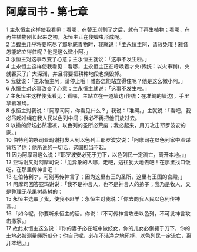 # 阿摩司书 - 第七章
  
 1 主永恒主这样使我看见：看哪，在替王刈割了之后，就有了再生植物；看哪，在再生植物刚长起来之初，永恒主正在使蝗虫形成呢。  
 2 当蝗虫几乎将要吃尽了那地底青物时，我就说：「主永恒主阿，请赦免哦！雅各怎能站立得住呢？他是这么微小阿。」  
 3 永恒主对这事改变了心意；主永恒主就说：「这事不发生啦。」  
 4 主永恒主这样使我看见：看哪，主永恒主正在呼唤着才火(传统：以火审判)，火就吞灭了广大深渊，并且将要把耕种地段也烧毁掉。  
 5 我就说：「主永恒主阿，请停止哦！雅各怎能站立得住呢？他是这么微小阿。」  
 6 永恒主对这事改变了心意；主永恒主就说：「这事不发生啦。」  
 7 主永恒主这样使我看见：看哪，主站立在一道墙边(传统：在准绳的墙边)，手里拿着准绳。  
 8 永恒主对我说：「阿摩司阿，你看见什么？」我说：「准绳。」主就说：「看吧，我必吊起准绳在我人民以色列中间；我必不再把他们放过去。  
 9 以撒的邱坛必然凄凉，以色列的圣所必荒废；我必起来，用刀攻击耶罗波安的家。」  
 10 伯特利的祭司亚玛谢打发人到以色列王耶罗波安说：「阿摩司在以色列家中图谋背叛了你；他所说的一切话，这国担当不起。  
 11 因为阿摩司这么说：『耶罗波安必死于刀下，以色列民一定流亡，离开本地。』」  
 12 亚玛谢又对阿摩司说：「见异象的人哪，走吧，逃往犹大地去吧！在那里找口饭吃，在那里传神言吧！  
 13 在伯特利才，可别再传神言了；因为这里有王的圣所，这里有王国的宫殿。」  
 14 阿摩司回答亚玛谢说：「我不是神言人，也不是神言人的弟子；我乃是牧人，又是整理无花果树桑树的；  
 15 永恒主选取了我，使我不赶羊；永恒主对我说：「你去向我人民以色列传神言。』  
 16 「如今呢，你要听永恒主的话。你说：『不可传神言攻击以色列，不可发神言攻击撒家。』  
 17 故此永恒主这么说：『你的妻子必在城中做妓女，你的儿女必倒毙于刀下，你的土地必被测量绳所瓜分；你自己呢，必在不洁净之地死掉，以色列民一定流亡，离开本地。』」